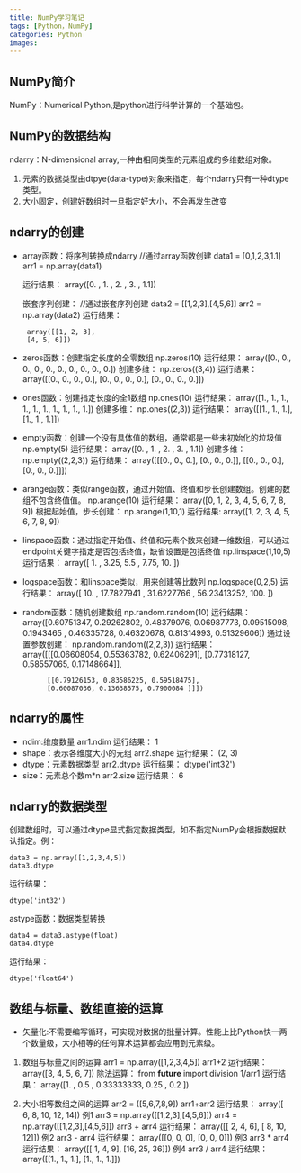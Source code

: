```yaml
---
title: NumPy学习笔记
tags: [Python，NumPy]
categories: Python
images: 
---
```

## NumPy简介
NumPy：Numerical Python,是python进行科学计算的一个基础包。

## NumPy的数据结构
ndarry：N-dimensional array,一种由相同类型的元素组成的多维数组对象。
1. 元素的数据类型由dtpye(data-type)对象来指定，每个ndarry只有一种dtype类型。
2. 大小固定，创建好数组时一旦指定好大小，不会再发生改变 

## ndarry的创建
- array函数：将序列转换成ndarry
        //通过array函数创建
	    data1 = [0,1,2,3,1.1]
	    arr1 = np.array(data1)

  运行结果：
       array([0. , 1. , 2. , 3. , 1.1])

  嵌套序列创建：
	    //通过嵌套序列创建
	    data2 = [[1,2,3],[4,5,6]]
	    arr2 = np.array(data2)
  运行结果：

       array([[1, 2, 3],
       [4, 5, 6]])
- zeros函数：创建指定长度的全零数组
      np.zeros(10)
  运行结果：
      array([0., 0., 0., 0., 0., 0., 0., 0., 0., 0.])
  创建多维：
      np.zeros((3,4))
  运行结果：
	  array([[0., 0., 0., 0.],
	   [0., 0., 0., 0.],
	   [0., 0., 0., 0.]])

- ones函数：创建指定长度的全1数组
	  np.ones(10)
  运行结果：
      array([1., 1., 1., 1., 1., 1., 1., 1., 1., 1.])
  创建多维：
      np.ones((2,3))
  运行结果：
	  array([[1., 1., 1.],
	        [1., 1., 1.]])
- empty函数：创建一个没有具体值的数组，通常都是一些未初始化的垃圾值
      np.empty(5)
  运行结果：
      array([0. , 1. , 2. , 3. , 1.1])
  创建多维：
      np.empty((2,2,3))
  运行结果：
	  array([[[0., 0., 0.],
	        [0., 0., 0.]],
	        [[0., 0., 0.],
	        [0., 0., 0.]]])
- arange函数：类似range函数，通过开始值、终值和步长创建数组。创建的数组不包含终值值。
      np.arange(10)
  运行结果：
      array([0, 1, 2, 3, 4, 5, 6, 7, 8, 9])
  根据起始值，步长创建：
	  np.arange(1,10,1)
  运行结果:
      array([1, 2, 3, 4, 5, 6, 7, 8, 9])
- linspace函数：通过指定开始值、终值和元素个数来创建一维数组，可以通过endpoint关键字指定是否包括终值，缺省设置是包括终值
      np.linspace(1,10,5)
  运行结果：
	  array([ 1.  ,  3.25,  5.5 ,  7.75, 10.  ])
- logspace函数：和linspace类似，用来创建等比数列
      np.logspace(0,2,5)
  运行结果：
      array([ 10.        ,  17.7827941 ,  31.6227766 ,  56.23413252,
		       100.        ])
- random函数：随机创建数组
	  np.random.random(10)
  运行结果：
	  array([0.60751347, 0.29262802, 0.48379076, 0.06987773, 0.09515098,
             0.1943465 , 0.46335728, 0.46320678, 0.81314993, 0.51329606])
  通过设置参数创建：
      np.random.random((2,2,3))
  运行结果：
	  array([[[0.06608054, 0.55363782, 0.62406291],
	        [0.77318127, 0.58557065, 0.17148664]],
	
	        [[0.79126153, 0.83586225, 0.59518475],
	        [0.60087036, 0.13638575, 0.7900084 ]]])

## ndarry的属性
- ndim:维度数量
      arr1.ndim
  运行结果：
      1
- shape：表示各维度大小的元组
	  arr2.shape
  运行结果：
      (2, 3)
- dtype：元素数据类型
      arr2.dtype
  运行结果：
      dtype('int32')
- size：元素总个数m*n
      arr2.size
  运行结果：
	  6

## ndarry的数据类型
创建数组时，可以通过dtype显式指定数据类型，如不指定NumPy会根据数据默认指定。例：

    data3 = np.array([1,2,3,4,5])
    data3.dtype
运行结果：

    dtype('int32')

astype函数：数据类型转换

    data4 = data3.astype(float)
    data4.dtype
 运行结果：

    dtype('float64')

## 数组与标量、数组直接的运算
+ 矢量化:不需要编写循环，可实现对数据的批量计算。性能上比Python快一两个数量级，大小相等的任何算术运算都会应用到元素级。
1. 数组与标量之间的运算
       arr1 = np.array([1,2,3,4,5])
       arr1+2
运行结果：
	   array([3, 4, 5, 6, 7])
除法运算：
	   from __future__ import division
	   1/arr1
运行结果：
       array([1.        , 0.5       , 0.33333333, 0.25      , 0.2       ])

2. 大小相等数组之间的运算
	   arr2 = ([5,6,7,8,9])
	   arr1+arr2
运行结果：
       array([ 6,  8, 10, 12, 14])
例1
		arr3 = np.array([[1,2,3],[4,5,6]])
		arr4 = np.array([[1,2,3],[4,5,6]])
		arr3 + arr4
运行结果：
	    array([[ 2,  4,  6],
	           [ 8, 10, 12]])
例2
       arr3 - arr4
运行结果：
	   array([[0, 0, 0],
	       [0, 0, 0]])
例3
       arr3 * arr4
运行结果：
       array([[ 1,  4,  9],
              [16, 25, 36]])
例4
       arr3 / arr4 
运行结果：
       array([[1., 1., 1.],
       [1., 1., 1.]])